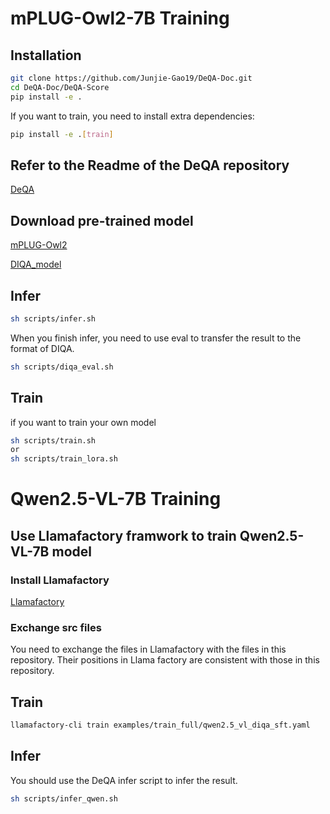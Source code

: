 # mPLUG-Owl2-7B Training 
## Installation
```bash
git clone https://github.com/Junjie-Gao19/DeQA-Doc.git
cd DeQA-Doc/DeQA-Score
pip install -e .
```
If you want to train, you need to install extra dependencies:
```bash
pip install -e .[train]
```
## Refer to the Readme of the DeQA repository
[DeQA](https://github.com/zhiyuanyou/DeQA-Score)

## Download pre-trained model
[mPLUG-Owl2](https://huggingface.co/MAGAer13/mplug-owl2-llama2-7b)

[DIQA_model]()

## Infer
```bash
sh scripts/infer.sh
```
When you finish infer, you need to use eval to transfer the result to the format of DIQA.
```bash
sh scripts/diqa_eval.sh
```
## Train
if you want to train your own model
```bash
sh scripts/train.sh 
or
sh scripts/train_lora.sh
```

# Qwen2.5-VL-7B Training
## Use Llamafactory framwork to train Qwen2.5-VL-7B model
### Install Llamafactory
[Llamafactory](https://github.com/hiyouga/LLaMA-Factory)
### Exchange src files
You need to exchange the files in Llamafactory with the files in this repository.
Their positions in Llama factory are consistent with those in this repository.
## Train
```bash
llamafactory-cli train examples/train_full/qwen2.5_vl_diqa_sft.yaml
```
## Infer
You should use the DeQA infer script to infer the result.
```bash
sh scripts/infer_qwen.sh
```